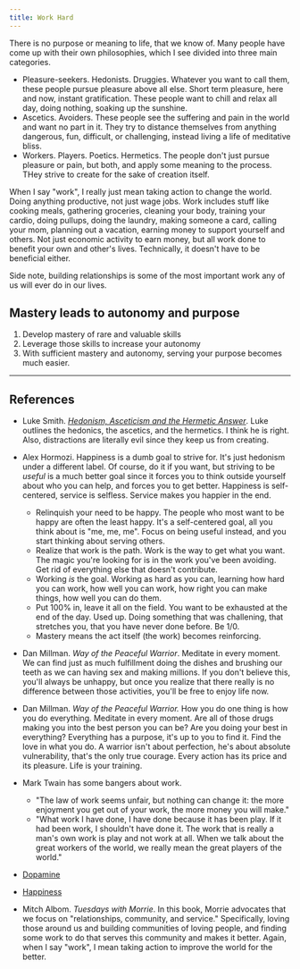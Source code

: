 ```yaml
---
title: Work Hard
---
```

There is no purpose or meaning to life, that we know of. Many people have come up with their own philosophies, which I see divided into three main categories.
- Pleasure-seekers. Hedonists. Druggies. Whatever you want to call them, these people pursue pleasure above all else. Short term pleasure, here and now, instant gratification. These people want to chill and relax all day, doing nothing, soaking up the sunshine.
- Ascetics. Avoiders. These people see the suffering and pain in the world and want no part in it. They try to distance themselves from anything dangerous, fun, difficult, or challenging, instead living a life of meditative bliss.
- Workers. Players. Poetics. Hermetics. The people don't just pursue pleasure or pain, but both, and apply some meaning to the process. THey strive to create for the sake of creation itself.

When I say "work", I really just mean taking action to change the world. Doing anything productive, not just wage jobs. Work includes stuff like cooking meals, gathering groceries, cleaning your body, training your cardio, doing pullups, doing the laundry, making someone a card, calling your mom, planning out a vacation, earning money to support yourself and others. Not just economic activity to earn money, but all work done to benefit your own and other's lives. Technically, it doesn't have to be beneficial either.

Side note, building relationships is some of the most important work any of us will ever do in our lives.

## Mastery leads to autonomy and purpose
1. Develop mastery of rare and valuable skills
2. Leverage those skills to increase your autonomy
3. With sufficient mastery and autonomy, serving your purpose becomes much easier.

---
## References

- Luke Smith. [*Hedonism, Asceticism and the Hermetic Answer*](https://lukesmith.xyz/articles/hedonism-asceticism-and-the-hermetic-answer/). Luke outlines the hedonics, the ascetics, and the hermetics. I think he is right. Also, distractions are literally evil since they keep us from creating.

- Alex Hormozi. Happiness is a dumb goal to strive for. It's just hedonism under a different label. Of course, do it if you want, but striving to be *useful* is a much better goal since it forces you to think outside yourself about who you can help, and forces you to get better. Happiness is self-centered, service is selfless. Service makes you happier in the end.
	- Relinquish your need to be happy. The people who most want to be happy are often the least happy. It's a self-centered goal, all you think about is "me, me, me". Focus on being useful instead, and you start thinking about serving others.
	- Realize that work is the path. Work is the way to get what you want. The magic you're looking for is in the work you've been avoiding. Get rid of everything else that doesn't contribute.
	- Working *is* the goal. Working as hard as you can, learning how hard you can work, how well you can work, how right you can make things, how well you can do them.
	- Put 100% in, leave it all on the field. You want to be exhausted at the end of the day. Used up. Doing something that was challening, that stretches you, that you have never done before. Be 1/0.
	- Mastery means the act itself (the work) becomes reinforcing.

- Dan Millman. *Way of the Peaceful Warrior*. Meditate in every moment. We can find just as much fulfillment doing the dishes and brushing our teeth as we can having sex and making millions. If you don't believe this, you'll always be unhappy, but once you realize that there really is no difference between those activities, you'll be free to enjoy life now.
- Dan Millman. *Way of the Peaceful Warrior.* How you do one thing is how you do everything. Meditate in every moment. Are all of those drugs making you into the best person you can be? Are you doing your best in everything? Everything has a purpose, it's up to you to find it. Find the love in what you do. A warrior isn't about perfection, he's about absolute vulnerability, that's the only true courage. Every action has its price and its pleasure. Life is your training.

- Mark Twain has some bangers about work.
	- "The law of work seems unfair, but nothing can change it: the more enjoyment you get out of your work, the more money you will make."
	- "What work I have done, I have done because it has been play. If it had been work, I shouldn't have done it. The work that is really a man's own work is play and not work at all. When we talk about the great workers of the world, we really mean the great players of the world."

- [Dopamine](/dopamine)
- [Happiness](/happiness)

- Mitch Albom. *Tuesdays with Morrie*. In this book, Morrie advocates that we focus on "relationships, community, and service." Specifically, loving those around us and building communities of loving people, and finding some work to do that serves this community and makes it better. Again, when I say "work", I mean taking action to improve the world for the better.